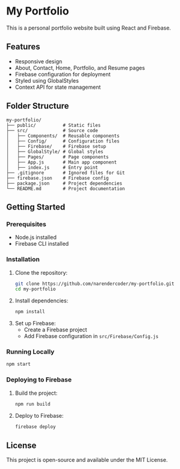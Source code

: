 # My Portfolio

This is a personal portfolio website built using React and Firebase.

## Features
- Responsive design
- About, Contact, Home, Portfolio, and Resume pages
- Firebase configuration for deployment
- Styled using GlobalStyles
- Context API for state management

## Folder Structure
```
my-portfolio/
├── public/          # Static files
├── src/             # Source code
│   ├── Components/  # Reusable components
│   ├── Config/      # Configuration files
│   ├── Firebase/    # Firebase setup
│   ├── GlobalStyle/ # Global styles
│   ├── Pages/       # Page components
│   ├── App.js       # Main app component
│   ├── index.js     # Entry point
├── .gitignore       # Ignored files for Git
├── firebase.json    # Firebase config
├── package.json     # Project dependencies
└── README.md        # Project documentation
```

## Getting Started

### Prerequisites
- Node.js installed
- Firebase CLI installed

### Installation
1. Clone the repository:
   ```sh
   git clone https://github.com/narendercoder/my-portfolio.git
   cd my-portfolio
   ```
2. Install dependencies:
   ```sh
   npm install
   ```
3. Set up Firebase:
   - Create a Firebase project
   - Add Firebase configuration in `src/Firebase/Config.js`

### Running Locally
```sh
npm start
```

### Deploying to Firebase
1. Build the project:
   ```sh
   npm run build
   ```
2. Deploy to Firebase:
   ```sh
   firebase deploy
   ```

## License
This project is open-source and available under the MIT License.

